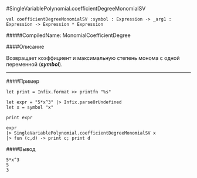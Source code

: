 #SingleVariablePolynomial.coefficientDegreeMonomialSV

	val coefficientDegreeMonomialSV :symbol : Expression -> _arg1 : Expression -> Expression * Expression


#####CompiledName: MonomialCoefficientDegree


####Описание

Возвращает коэффициент и максимальную степень монома с одной переменной (***symbol***).

----------

####Пример
    
    let print = Infix.format >> printfn "%s"
    
    let expr = "5*x^3" |> Infix.parseOrUndefined
    let x = symbol "x"
    
    print expr 
    
    expr
    |> SingleVariablePolynomial.coefficientDegreeMonomialSV x
    |> fun (c,d) -> print c; print d
    
####Вывод
    
    5*x^3
    5
    3
    
    
        





